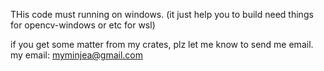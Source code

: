 THis code must running on windows. 
(it just help you to build need things for opencv-windows or etc for wsl)

if you get some matter from my crates, plz let me know to send me email.
my email: myminjea@gmail.com